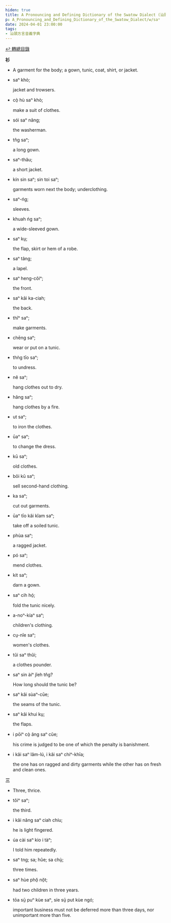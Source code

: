 ```yaml
---
hiden: true
title: A Pronouncing and Defining Dictionary of the Swatow Dialect (汕頭方言音義字典) / saⁿ
p: A_Pronouncing_and_Defining_Dictionary_of_the_Swatow_Dialect/w/saⁿ
date: 2024-04-01 23:00:00
tags: 
- 汕頭方言音義字典
---
```


[↩️ 轉總目錄](/A_Pronouncing_and_Defining_Dictionary_of_the_Swatow_Dialect)


**衫**
- A garment for the body; a gown, tunic, coat, shirt, or jacket.

- saⁿ khò;

  jacket and trowsers.

- cò̤ hù saⁿ khò;

  make a suit of clothes.

- sói saⁿ nâng;

  the washerman.

- tn̂g saⁿ;

  a long gown.

- saⁿ-thâu;

  a short jacket.

- kín sin saⁿ; sin toi saⁿ;

  garments worn next the body; underclothing.

- saⁿ-ńg;

  sleeves.

- khuah ńg saⁿ;

  a wide-sleeved gown.

- saⁿ kṳ;

  the flap, skirt or hem of a robe.

- saⁿ tâng;

  a lapel.

- saⁿ heng-côiⁿ;

  the front.

- saⁿ kâi ka-ciah;

  the back.

- thīⁿ saⁿ;

  make garments.

- chēng saⁿ;

  wear or put on a tunic.

- thǹg tīo saⁿ;

  to undress.

- nê saⁿ;

  hang clothes out to dry.

- hâng saⁿ;

  hang clothes by a fire.

- ut saⁿ;

  to iron the clothes.

- ūaⁿ saⁿ;

  to change the dress.

- kū saⁿ;

  old clothes.

- bōi kū saⁿ;

  sell second-hand clothing.

- ka saⁿ;

  cut out garments.

- ūaⁿ tīo kâi kîam saⁿ;

  take off a soiled tunic.

- phùa saⁿ;

  a ragged jacket.

- pó saⁿ;

  mend clothes.

- kit saⁿ;

  darn a gown.

- saⁿ cih hó̤;

  fold the tunic nicely.

- a-noⁿ-kíaⁿ saⁿ;

  children's clothing.

- cṳ-nîe saⁿ;

  women's clothes.

- tûi saⁿ thûi;

  a clothes pounder.

- saⁿ sin àiⁿ jîeh tn̂g?

  How long should the tunic be?

- saⁿ kâi sùaⁿ-cūe;

  the seams of the tunic.

- saⁿ kâi khui kṳ;

  the flaps.

- i pōiⁿ cò̤ âng saⁿ cŭe;

  his crime is judged to be one of which the penalty is banishment.

- i kâi saⁿ lâm-lú, i kâi saⁿ chiⁿ-khīa;

  the one has on ragged and dirty garments while the other has on fresh and clean ones.

**三**
- Three, thrice.

- tŏiⁿ saⁿ;

  the third.

- i kâi nâng saⁿ ciah chíu;

  he is light fingered.

- úa cài saⁿ kio i tàⁿ;

  I told him repeatedly.

- saⁿ tng; sa; hûe; sa chṳ̀;

  three times.

- saⁿ hùe phŏ̤ nŏ̤t;

  had two children in three years.

- tōa sṳ̄ puⁿ kùe saⁿ, síe sṳ̄ put kùe ngó;

  important business must not be deferred more than three days, nor unimportant more than five.